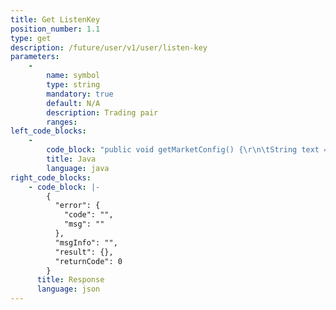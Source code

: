 ```yaml
---
title: Get ListenKey
position_number: 1.1
type: get
description: /future/user/v1/user/listen-key
parameters:
    -
        name: symbol
        type: string
        mandatory: true
        default: N/A
        description: Trading pair
        ranges:
left_code_blocks:
    -
        code_block: "public void getMarketConfig() {\r\n\tString text = HttpUtil.get(URL + \"/data/api/user/v1/getMarketConfig\");\r\n\tSystem.out.println(text);\r\n}"
        title: Java
        language: java
right_code_blocks:
    - code_block: |-
        {
          "error": {
            "code": "",
            "msg": ""
          },
          "msgInfo": "",
          "result": {},
          "returnCode": 0
        }
      title: Response
      language: json
---
```

